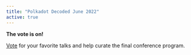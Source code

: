 ```yaml
---
title: "Polkadot Decoded June 2022"
active: true
---
```


**The vote is on!**

[Vote](https://decoded.polkadot.network/vote/?utm_source=substrate.io&utm_medium=display&utm_campaign=decoded%202022&utm_content=website%20banner) for your favorite talks and help curate the final conference program.
